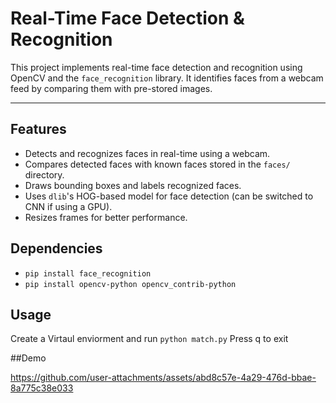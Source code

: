﻿# Real-Time Face Detection & Recognition

This project implements real-time face detection and recognition using OpenCV and the `face_recognition` library. It identifies faces from a webcam feed by comparing them with pre-stored images.

---

## Features
- Detects and recognizes faces in real-time using a webcam.
- Compares detected faces with known faces stored in the `faces/` directory.
- Draws bounding boxes and labels recognized faces.
- Uses `dlib`'s HOG-based model for face detection (can be switched to CNN if using a GPU).
- Resizes frames for better performance.

## Dependencies
- ```pip install face_recognition```
- ```pip install opencv-python opencv_contrib-python```

## Usage

Create a Virtaul enviorment and run ```python match.py```
Press q to exit

##Demo 


https://github.com/user-attachments/assets/abd8c57e-4a29-476d-bbae-8a775c38e033

